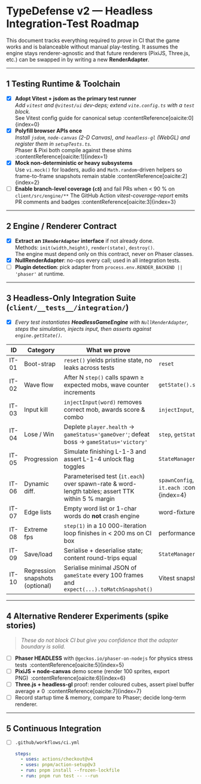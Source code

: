 # TypeDefense v2 — Headless Integration-Test Roadmap

This document tracks everything required to *prove* in CI that the game works and is balanceable without manual play-testing.  It assumes the engine stays renderer-agnostic and that future renderers (PixiJS, Three.js, etc.) can be swapped in by writing a new **RenderAdapter**.

---

## 1  Testing Runtime & Toolchain

- [x] **Adopt Vitest + jsdom as the primary test runner**  
      *Add `vitest` and `@vitest/ui` dev-deps; extend `vite.config.ts` with a `test` block.*  
      See Vitest config guide for canonical setup :contentReference[oaicite:0]{index=0}
- [x] **Polyfill browser APIs once**  
      *Install `jsdom`, `node-canvas` (2-D Canvas), and `headless-gl` (WebGL) and register them in `setupTests.ts`.*  
      Phaser & Pixi both compile against these shims :contentReference[oaicite:1]{index=1}
- [x] **Mock non-deterministic or heavy subsystems**  
      Use `vi.mock()` for loaders, audio and `Math.random`-driven helpers so frame-to-frame snapshots remain stable :contentReference[oaicite:2]{index=2}
- [ ] **Enable branch-level coverage (`c8`)** and fail PRs when < 90 % on `client/src/engine/**`
      The GitHub Action *vitest-coverage-report* emits PR comments and badges :contentReference[oaicite:3]{index=3}

---

## 2  Engine / Renderer Contract

- [x] **Extract an `IRenderAdapter` interface** if not already done.  
      Methods: `init(width,height)`, `render(state)`, `destroy()`.  
      The engine must depend only on this contract, never on Phaser classes.  
- [x] **NullRenderAdapter**: no-ops every call; used in all integration tests.  
- [ ] **Plugin detection**: pick adapter from `process.env.RENDER_BACKEND || 'phaser'` at runtime.  

---

## 3  Headless-Only Integration Suite (`client/__tests__/integration/`)  

- [x] *Every test instantiates **HeadlessGameEngine** with `NullRenderAdapter`, steps the
simulation, injects input, then asserts against `engine.getState()`.*

| ID | Category | What we prove | Key APIs |
|----|----------|---------------|----------|
| IT-01 | Boot-strap | `reset()` yields pristine state, no leaks across tests | `reset` |
| IT-02 | Wave flow | After N `step()` calls spawn ≥ expected mobs, wave counter increments | `getState().spawners` |
| IT-03 | Input kill | `injectInput(word)` removes correct mob, awards score & combo | `injectInput`, `getState().player` |
| IT-04 | Lose / Win | Deplete `player.health` → `gameStatus='gameOver'`; defeat boss → `gameStatus='victory'` | `step`, `getState` |
| IT-05 | Progression | Simulate finishing L-1-3 and assert L-1-4 unlock flag toggles | `StateManager` |
| IT-06 | Dynamic diff. | Parameterised test (`it.each`) over spawn-rate & word-length tables; assert TTK within 5 % margin | `spawnConfig`, `it.each` :contentReference[oaicite:4]{index=4} |
| IT-07 | Edge lists | Empty word list or 1-char words do **not** crash engine | word-fixtures |
| IT-08 | Extreme fps | `step(1)` in a 10 000-iteration loop finishes in < 200 ms on CI box | performance |
| IT-09 | Save/load | Serialise + deserialise state; content round-trips equal | `StateManager.save/load` |
| IT-10 | Regression snapshots (optional) | Serialise minimal JSON of `gameState` every 100 frames and `expect(...).toMatchSnapshot()` | Vitest snapshots |

---

## 4  Alternative Renderer Experiments (spike stories)  

> *These do not block CI but give you confidence that the adapter boundary is solid.*

- [ ] **Phaser HEADLESS** with `@geckos.io/phaser-on-nodejs` for physics stress tests :contentReference[oaicite:5]{index=5}  
- [ ] **PixiJS + node-canvas** demo scene (render 100 sprites, export PNG) :contentReference[oaicite:6]{index=6}  
- [ ] **Three.js + headless-gl** proof: render coloured cubes, assert pixel buffer average ≠ 0 :contentReference[oaicite:7]{index=7}  
- [ ] Record startup time & memory, compare to Phaser; decide long-term renderer.

---

## 5  Continuous Integration  

- [ ] `.github/workflows/ci.yml`  

  ```yaml
  steps:
    - uses: actions/checkout@v4
    - uses: pnpm/action-setup@v3
    - run: pnpm install --frozen-lockfile
    - run: pnpm run test -- --run
